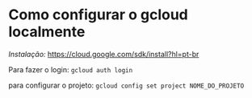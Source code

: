 # Como configurar o gcloud localmente

*Instalação:* https://cloud.google.com/sdk/install?hl=pt-br

Para fazer o login:
``gcloud auth login``

para configurar o projeto:
``gcloud config set project NOME_DO_PROJETO``